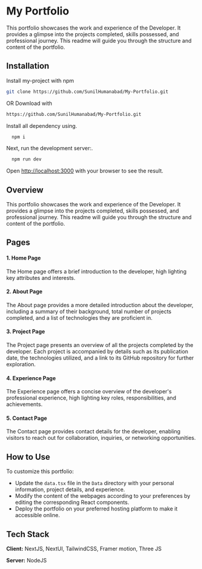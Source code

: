 
# My Portfolio 

This portfolio showcases the work and experience of the Developer. It provides a glimpse into the projects completed, skills possessed, and professional journey. This readme will guide you through the structure and content of the portfolio.


## Installation

Install my-project with npm

```bash
git clone https://github.com/SunilHumanabad/My-Portfolio.git
```
OR Download with

```bash
https://github.com/SunilHumanabad/My-Portfolio.git
```

Install all dependency using.

```bash
  npm i
```

Next, run the development server:.

```bash
  npm run dev
```

Open [http://localhost:3000](http://localhost:3000) with your browser to see the result.
## Overview

This portfolio showcases the work and experience of the Developer. It provides a glimpse into the projects completed, skills possessed, and professional journey. This readme will guide you through the structure and content of the portfolio.

## Pages

#### 1. Home Page
The Home page offers a brief introduction to the developer, high lighting key attributes and interests.

#### 2. About Page
The About page provides a more detailed introduction about the developer, including a summary of their background, total number of projects completed, and a list of technologies they are proficient in.

#### 3. Project Page
The Project page presents an overview of all the projects completed by the developer. Each project is accompanied by details such as its publication date, the technologies utilized, and a link to its GitHub repository for further exploration.

#### 4. Experience Page
The Experience page offers a concise overview of the developer's professional experience, high lighting key roles, responsibilities, and achievements.

#### 5. Contact Page
The Contact page provides contact details for the developer, enabling visitors to reach out for collaboration, inquiries, or networking opportunities.

## How to Use

To customize this portfolio:

- Update the `data.tsx` file in the `Data` directory with your personal information, project details, and experience.
- Modify the content of the webpages according to your preferences by editing the corresponding React components.
- Deploy the portfolio on your preferred hosting platform to make it accessible online.

## Tech Stack

**Client:** NextJS, NextUI, TailwindCSS, Framer motion, Three JS

**Server:** NodeJS

